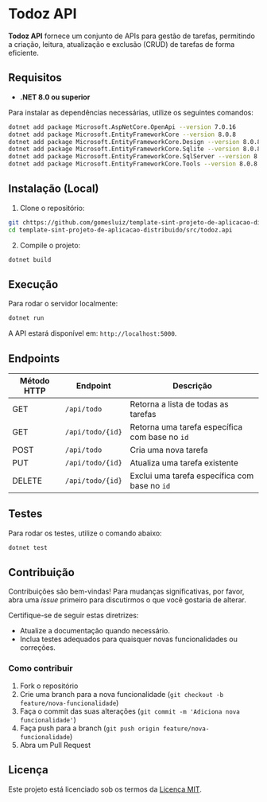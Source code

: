 
# Todoz API

**Todoz API** fornece um conjunto de APIs para gestão de tarefas, permitindo a criação, leitura, atualização e exclusão (CRUD) de tarefas de forma eficiente.

## Requisitos

- **.NET 8.0 ou superior**

Para instalar as dependências necessárias, utilize os seguintes comandos:

```bash
dotnet add package Microsoft.AspNetCore.OpenApi --version 7.0.16
dotnet add package Microsoft.EntityFrameworkCore --version 8.0.8
dotnet add package Microsoft.EntityFrameworkCore.Design --version 8.0.8
dotnet add package Microsoft.EntityFrameworkCore.Sqlite --version 8.0.8  # Para usar SQLite
dotnet add package Microsoft.EntityFrameworkCore.SqlServer --version 8.0.8  # Para usar SQL Server
dotnet add package Microsoft.EntityFrameworkCore.Tools --version 8.0.8
```

## Instalação (Local)

1. Clone o repositório:

```bash
git chttps://github.com/gomesluiz/template-sint-projeto-de-aplicacao-distribuido
cd template-sint-projeto-de-aplicacao-distribuido/src/todoz.api
```

2. Compile o projeto:

```bash
dotnet build
```

## Execução

Para rodar o servidor localmente:

```bash
dotnet run
```

A API estará disponível em: `http://localhost:5000`.

## Endpoints

| Método HTTP | Endpoint           | Descrição                                      |
|-------------|--------------------|------------------------------------------------|
| GET         | `/api/todo`         | Retorna a lista de todas as tarefas            |
| GET         | `/api/todo/{id}`    | Retorna uma tarefa específica com base no `id` |
| POST        | `/api/todo`         | Cria uma nova tarefa                          |
| PUT         | `/api/todo/{id}`    | Atualiza uma tarefa existente                 |
| DELETE      | `/api/todo/{id}`    | Exclui uma tarefa específica com base no `id`  |

## Testes

Para rodar os testes, utilize o comando abaixo:

```bash
dotnet test
```

## Contribuição

Contribuições são bem-vindas! Para mudanças significativas, por favor, abra uma *issue* primeiro para discutirmos o que você gostaria de alterar.

Certifique-se de seguir estas diretrizes:

- Atualize a documentação quando necessário.
- Inclua testes adequados para quaisquer novas funcionalidades ou correções.

### Como contribuir

1. Fork o repositório
2. Crie uma branch para a nova funcionalidade (`git checkout -b feature/nova-funcionalidade`)
3. Faça o commit das suas alterações (`git commit -m 'Adiciona nova funcionalidade'`)
4. Faça push para a branch (`git push origin feature/nova-funcionalidade`)
5. Abra um Pull Request

## Licença

Este projeto está licenciado sob os termos da [Licença MIT](https://choosealicense.com/licenses/mit/).